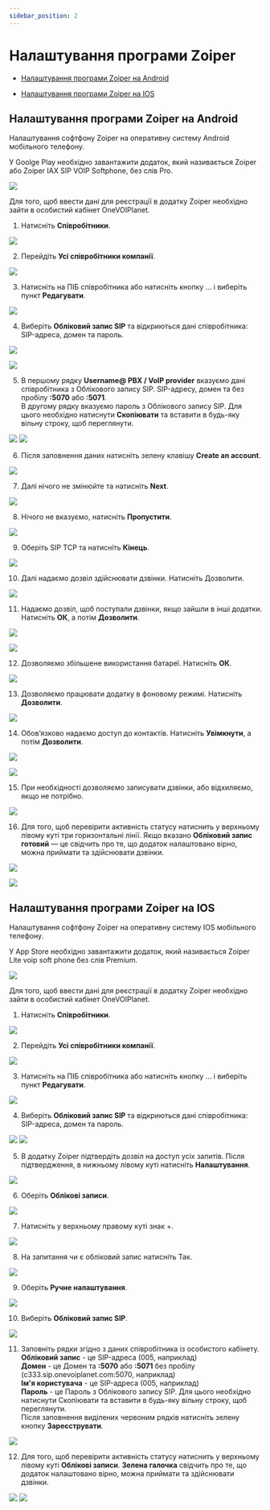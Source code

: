 ```yaml
---
sidebar_position: 2
---
```


# Налаштування програми Zoiper

- [Налаштування програми Zoiper на Android](docs/sip-clients/settings-zoiper.md#налаштування-програми-zoiper-на-android)

- [Налаштування програми Zoiper на IOS](docs/sip-clients/settings-zoiper.md#налаштування-програми-zoiper-на-ios)

## Налаштування програми Zoiper на Android

Налаштування софтфону Zoiper на оперативну систему Android мобільного телефону.

У Goolge Play необхідно завантажити додаток, який називається Zoiper або Zoiper IAX SIP VOIP Softphone, без слів Pro. 

![](../img/sip-clients/Рисунок1.png)

Для того, щоб ввести дані для реєстрації в додатку Zoiper необхідно зайти в особистий кабінет OneVOIPlanet. 

1. Натисніть **Співробітники**.

![](../img/sip-clients/Рисунок2.png)

2. Перейдіть **Усі співробітники компанії**.

![](../img/sip-clients/Рисунок3.png)

3.	Натисніть на ПІБ співробітника або натисніть кнопку ... і виберіть пункт **Редагувати**.

![](../img/sip-clients/Рисунок4.png)

4.	Виберіть **Обліковий запис SIP** та відкриються дані співробітника: SIP-адреса, домен та пароль.

![](../img/sip-clients/Рисунок5.png)

![](../img/sip-clients/Рисунок6.png)

5.	В першому рядку **Username@ PBX / VoIP provider** вказуємо дані співробітника з Облікового запису SIP. SIP-адресу, домен та без пробілу **:5070** або **:5071**. <br/> В другому рядку вказуємо пароль з Облікового запису SIP. Для цього необхідно натиснути **Скопіювати** та вставити в будь-яку вільну строку, щоб переглянути. 

![](../img/sip-clients/Рисунок7.png)
![](../img/sip-clients/Рисунок8.png)

6.	Після заповнення даних натисніть зелену клавішу **Create an account**.

![](../img/sip-clients/Рисунок9.png)

7.	Далі нічого не змінюйте та натисніть **Next**.

![](../img/sip-clients/Рисунок10.png)

8. Нічого не вказуємо, натисніть **Пропустити**.

![](../img/sip-clients/Рисунок11.png)

9.	Оберіть SIP TCP та натисніть **Кінець**.

![](../img/sip-clients/Рисунок12.png)

10.	 Далі надаємо дозвіл здійснювати дзвінки. Натисніть Дозволити.

![](../img/sip-clients/Рисунок13.png)

11.	 Надаємо дозвіл, щоб поступали дзвінки, якщо зайшли в інші додатки. Натисніть **ОК**, а потім **Дозволити**.

![](../img/sip-clients/Рисунок14.png)

![](../img/sip-clients/Рисунок15.png)

12.	  Дозволяємо збільшене використання батареї. Натисніть **ОК**.

![](../img/sip-clients/Рисунок16.png)

13.	  Дозволяємо працювати додатку в фоновому режимі. Натисніть **Дозволити**.

![](../img/sip-clients/Рисунок17.png)

14.	   Обов’язково надаємо доступ до контактів. Натисніть **Увімкнути**, а потім **Дозволити**. 

![](../img/sip-clients/Рисунок18.png)

![](../img/sip-clients/Рисунок19.png)

15.	 При необхідності дозволяємо записувати дзвінки, або відхиляємо, якщо не потрібно. 

![](../img/sip-clients/Рисунок20.png)

16.	  Для того, щоб перевірити активність статусу натиснить у верхньому лівому куті три горизонтальні лінії. Якщо вказано **Обліковий запис готовий** — це свідчить про те, що додаток налаштовано вірно, можна приймати та здійснювати дзвінки.  

![](../img/sip-clients/Рисунок21.png)

![](../img/sip-clients/Рисунок22.png)


## Налаштування програми Zoiper на IOS
Налаштування софтфону Zoiper на оперативну систему IOS мобільного телефону.

У App Store необхідно завантажити додаток, який називається Zoiper Lite voip soft phone без слів Premium. 

![](../img/sip-clients/Рисунок23.png)

Для того, щоб ввести дані для реєстрації в додатку Zoiper необхідно зайти в особистий кабінет OneVOIPlanet. 

1.	Натисніть **Співробітники**.

![](../img/sip-clients/Рисунок24.png)

2.	Перейдіть **Усі співробітники компанії**.

![](../img/sip-clients/Рисунок25.png)

3.	Натисніть на ПІБ співробітника або натисніть кнопку ... і виберіть пункт **Редагувати**.

![](../img/sip-clients/Рисунок26.png)

4.	Виберіть **Обліковий запис SIP** та відкриються дані співробітника: SIP-адреса, домен та пароль.

![](../img/sip-clients/Рисунок27.png)
![](../img/sip-clients/Рисунок28.png)

5. В додатку Zoiper підтвердіть дозвіл на доступ усіх запитів. Після підтвердження, в нижньому лівому куті натисніть **Налаштування**. 

![](../img/sip-clients/Рисунок29.png)

6. Оберіть **Облікові записи**.

![](../img/sip-clients/Рисунок30.png)

7. Натисніть у верхньому правому куті знак +.

![](../img/sip-clients/Рисунок31.png)

8. На запитання чи є обліковий запис натисніть Так.

![](../img/sip-clients/Рисунок32.png)

9. Оберіть **Ручне налаштування**.

![](../img/sip-clients/Рисунок33.png)

10.	Виберіть **Обліковий запис SIP**.

![](../img/sip-clients/Рисунок34.png)

11. Заповніть рядки згідно з даних співробітника із особистого кабінету. <br/> **Обліковий запис** - це SIP-адреса (005, наприклад)<br/> **Домен** - це Домен та **:5070** або **:5071** без пробілу (c333.sip.onevoiplanet.com:5070, наприклад) <br/> **Ім'я користувача** - це SIP-адреса (005, наприклад) <br/> **Пароль** - це Пароль з Облікового запису SIP. Для цього необхідно натиснути Скопіювати та вставити в будь-яку вільну строку, щоб переглянути. <br/> Після заповнення виділених червоним рядків натисніть зелену кнопку **Зареєструвати**.

![](../img/sip-clients/Рисунок35.png)

12.	Для того, щоб перевірити активність статусу натиснить у верхньому лівому куті **Облікові записи**. **Зелена галочка** свідчить про те, що додаток налаштовано вірно, можна приймати та здійснювати дзвінки.

![](../img/sip-clients/Рисунок36.png)
![](../img/sip-clients/Рисунок37.png)
